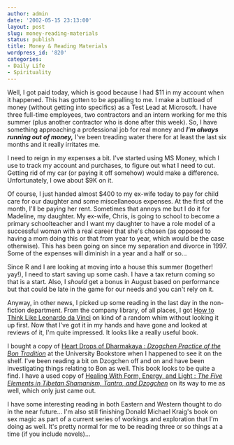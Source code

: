 ```yaml
---
author: admin
date: '2002-05-15 23:13:00'
layout: post
slug: money-reading-materials
status: publish
title: Money & Reading Materials
wordpress_id: '820'
categories:
- Daily Life
- Spirituality
---
```

Well, I got paid today, which is good because I had $11 in my account when it happened. This has gotten to be appalling to me. I make a buttload of money (without getting into specifics) as a Test Lead at Microsoft. I have three full-time employees, two contractors and an intern working for me this summer (plus another contractor who is done after this week). So, I have something approaching a professional job for real money and <em><strong>I'm always running out of money,</strong></em> I've been treading water there for at least the last six months and it really irritates me.

I need to reign in my expenses a bit. I've started using MS Money, which I use to track my account and purchases, to figure out what I need to cut. Getting rid of my car (or paying it off somehow) would make a difference. Unfortunately, I owe about $9K on it.

Of course, I just handed almost $400 to my ex-wife today to pay for child care for our daughter and some miscellaneous expenses. At the first of the month, I'll be paying her rent. Sometimes that annoys me but I do it for Madeline, my daughter. My ex-wife, Chris, is going to school to become a primary schoolteacher and I want my daughter to have a role model of a successful woman with a real career that she's chosen (as opposed to having a mom doing this or that from year to year, which would be the case otherwise). This has been going on since my separation and divorce in 1997. Some of the expenses will diminish in a year and a half or so...

Since R and I are looking at moving into a house this summer (together! yay!), I need to start saving up some cash. I have a tax return coming so that is a start. Also, I <em>should</em> get a bonus in August based on performance but that could be late in the game for our needs and you can't rely on it.

Anyway, in other news, I picked up some reading in the last day in the non-fiction department. From the company library, of all places, I got <a href="http://www.amazon.com/exec/obidos/ASIN/0440508274/">How to Think Like Leonardo da Vinci</a> on kind of a random whim without looking it up first. Now that I've got it in my hands and have gone and looked at reviews of it, I'm quite impressed. It looks like a really useful book.

I bought a copy of <a href="http://www.amazon.com/exec/obidos/ASIN/1559391723/">Heart Drops of Dharmakaya : <em>Dzogchen Practice of the Bon Tradition</em></a> at the University Bookstore when I happened to see it on the shelf. I've been reading a bit on Dzogchen off and on and have been investigating things relating to Bon as well. This book looks to be quite a find. I have a used copy of <a href="http://www.amazon.com/exec/obidos/ASIN/1559391766/">Healing With Form, Energy, and Light : <em>The Five Elements in Tibetan Shamanism, Tantra, and Dzogchen</em></a> on its way to me as well, which only just came out.

I have some interesting reading in both Eastern and Western thought to do in the near future... I'm also still finishing Donald Michael Kraig's book on sex magic as part of a current series of workings and exploration that I'm doing as well. It's pretty normal for me to be reading three or so things at a time (if you include novels)...
